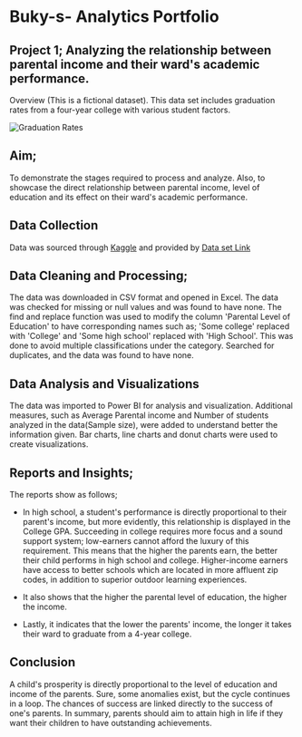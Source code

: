 # Buky-s- Analytics Portfolio

## Project 1; Analyzing the relationship between parental income and their ward's academic performance.

Overview
(This is a fictional dataset).
This data set includes graduation rates from a four-year college with various student factors.

![Graduation Rates](https://user-images.githubusercontent.com/132451311/236457879-cebceafb-91d6-4ce1-8b3f-59dae1aa2fb6.png)

## Aim; 
To demonstrate the stages required to process and analyze. Also, to showcase the direct relationship between parental income, level of education and its effect on their ward's academic performance. 

## Data Collection
Data was sourced through [Kaggle](kaggle.com) and provided by [Data set Link](https://roycekimmons.com/tools/generated_data/graduation_rate)

## Data Cleaning and Processing;
The data was downloaded in CSV format and opened in Excel. The data was checked for missing or null values and was found to have none. The find and replace function was used to modify the column 'Parental Level of Education' to have corresponding names such as; 'Some college' replaced with 'College' and 'Some high school' replaced with 'High School'. This was done to avoid multiple classifications under the category. Searched for duplicates, and the data was found to have none.

## Data Analysis and Visualizations
The data was imported to Power BI for analysis and visualization. Additional measures, such as Average Parental income and Number of students analyzed in the data(Sample size), were added to understand better the information given. Bar charts, line charts and donut charts were used to create visualizations. 

## Reports and Insights;
The reports show as follows;
* In high school, a student's performance is directly proportional to their parent's income, but more evidently, this relationship is displayed in the College GPA. Succeeding in college requires more focus and a sound support system; low-earners cannot afford the luxury of this requirement. This means that the higher the parents earn, the better their child performs in high school and college. Higher-income earners have access to better schools which are located in more affluent zip codes, in addition to superior outdoor learning experiences.

* It also shows that the higher the parental level of education, the higher the income.

* Lastly, it indicates that the lower the parents' income, the longer it takes their ward to graduate from a 4-year college. 

## Conclusion
A child's prosperity is directly proportional to the level of education and income of the parents. Sure, some anomalies exist, but the cycle continues in a loop. The chances of success are linked directly to the success of one's parents. In summary, parents should aim to attain high in life if they want their children to have outstanding achievements.







